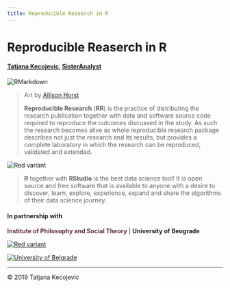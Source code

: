 ```yaml
---
title: Reproducible Reaserch in R
---
```

# Reproducible Reaserch in R

#### [Tatjana Kecojevic,](https://www.linkedin.com/in/tatjana-kecojevic-803704143/) [SisterAnalyst](https://sisteranalyst.org)

![RMarkdown](/images/rmarkdown_wizards.png?width=40pc)

> Art by [Allison Horst](https://github.com/allisonhorst/stats-illustrations/blob/master/rstats-artwork/rmarkdown_wizards.png) 
>
> **Reproducible Research** (**RR**) is the practice of distributing the research publication together with data and software source code required to reproduce the outcomes discussed in the study. As such the research becomes alive as whole reproducible research package describes not just the research and its results, but provides a complete laboratory in which the research can be reproduced, validated and extended.


![Red variant](/images/ML.jpg?width=40pc)

> **R** together with **RStudio** is the best data science tool! It is open source and free software that is available to anyone with a desire to discover, learn, explore, experience, expand and share the algorithms of their data science journey.  


#### In partnership with
<span style="color:#5E2A43">**Institute of Philosophy and Social Theory**</span> | **University of Beograde**

[![Red variant](/images/IFDT.jpg?width=7.5pc)](http://www.instifdt.bg.ac.rs)

[![University of Belgrade](/images/UniBG.png?width=7.5pc)](https://www.bg.ac.rs/en/)

-----------------------------
© 2019 Tatjana Kecojevic

